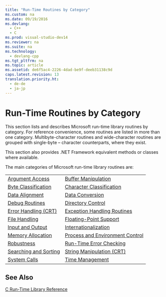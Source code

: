 ```yaml
---
title: "Run-Time Routines by Category"
ms.custom: na
ms.date: 09/19/2016
ms.devlang: 
  - C++
  - C
ms.prod: visual-studio-dev14
ms.reviewer: na
ms.suite: na
ms.technology: 
  - devlang-cpp
ms.tgt_pltfrm: na
ms.topic: article
ms.assetid: de6f5ac4-2226-4dad-be9f-deeb31138c9d
caps.latest.revision: 13
translation.priority.ht: 
  - de-de
  - ja-jp
---
```

# Run-Time Routines by Category
This section lists and describes Microsoft run-time library routines by category. For reference convenience, some routines are listed in more than one category. Multibyte-character routines and wide-character routines are grouped with single-byte – character counterparts, where they exist.  
  
 This section also provides .NET Framework equivalent methods or classes where available.  
  
 The main categories of Microsoft run-time library routines are:  
  
|||  
|-|-|  
|[Argument Access](../vs140/Argument-Access.md)|[Buffer Manipulation](../vs140/Buffer-Manipulation.md)|  
|[Byte Classification](../vs140/Byte-Classification.md)|[Character Classification](../vs140/Character-Classification.md)|  
|[Data Alignment](../vs140/Data-Alignment.md)|[Data Conversion](../vs140/Data-Conversion.md)|  
|[Debug Routines](../vs140/Debug-Routines.md)|[Directory Control](../vs140/Directory-Control.md)|  
|[Error Handling (CRT)](../vs140/Error-Handling--CRT-.md)|[Exception Handling Routines](../vs140/Exception-Handling-Routines.md)|  
|[File Handling](../Topic/File%20Handling.md)|[Floating-Point Support](../vs140/Floating-Point-Support.md)|  
|[Input and Output](../vs140/Input-and-Output.md)|[Internationalization](../vs140/Internationalization.md)|  
|[Memory Allocation](../vs140/Memory-Allocation.md)|[Process and Environment Control](../vs140/Process-and-Environment-Control.md)|  
|[Robustness](../vs140/Robustness.md)|[Run-Time Error Checking](../vs140/Run-Time-Error-Checking.md)|  
|[Searching and Sorting](../vs140/Searching-and-Sorting.md)|[String Manipulation (CRT)](../vs140/String-Manipulation--CRT-.md)|  
|[System Calls](../vs140/System-Calls.md)|[Time Management](../vs140/Time-Management.md)|  
  
## See Also  
 [C Run-Time Library Reference](../vs140/C-Run-Time-Library-Reference.md)